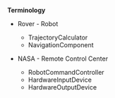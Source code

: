﻿**Terminology**

* Rover - Robot
  * TrajectoryCalculator
  * NavigationComponent
  
* NASA - Remote Control Center
  * RobotCommandController
  * HardwareInputDevice
  * HardwareOutputDevice

